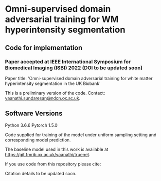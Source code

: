 # Omni-supervised domain adversarial training for WM hyperintensity segmentation 

## Code for implementation

### Paper accepted at IEEE International Symposium for Biomedical Imaging (ISBI) 2022 (DOI to be updated soon)
Paper title: 'Omni-supervised domain adversarial training for white matter hyperintensity segmentation in the UK Biobank'

This is a preliminary version of the code. Contact: vaanathi.sundaresan@ndcn.ox.ac.uk. 

Software Versions 
-----------------
Python 3.6.6
Pytorch 1.5.0

Code supplied for training of the model under uniform sampling setting and corresponding model prediction. 

The baseline model used in this work is available at https://git.fmrib.ox.ac.uk/vaanathi/truenet.

If you use code from this repository please cite:

Citation details to be updated soon.

